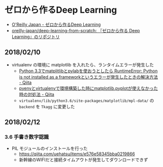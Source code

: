 ゼロから作るDeep Learning
=====

- [O'Reilly Japan - ゼロから作るDeep Learning](https://www.oreilly.co.jp/books/9784873117584/)
- [oreilly-japan/deep-learning-from-scratch: 『ゼロから作る Deep Learning』のリポジトリ](https://github.com/oreilly-japan/deep-learning-from-scratch)


## 2018/02/10

- virtualenv の環境に matplotlib を入れたら、ランタイムエラーが発生した
    - [Python 3.3でmatplitlibとpylabを使おうとしたら RuntimeError: Python is not installed as a frameworkというエラーが発生したときの解決方法 - Qiita](https://qiita.com/katryo/items/918667f28301fdec89ba)
    - [pyenvとvirtualenvで環境構築した時にmatplotlib.pyplotが使えなかった時の対処法 - Qiita](https://qiita.com/Kodaira_/items/1a3b801c7a5a41c9ce49)
    - ``virtualenv/lib/python3.6/site-packages/matplotlib/mpl-data/`` の ``backend`` を ``Tkagg`` に変更した


## 2018/02/12

### 3.6 手書き数字認識

- PIL モジュールのインストールを行った
    - https://qiita.com/uehatsu/items/e576e58345bba0219866
    - 新幹線のWIFIだと接続タイムアウトが発生してダウンロードできず